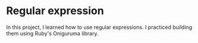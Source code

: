 # Regular expression
In this project, I learned how to use regular expressions. I practiced building them using Ruby's Oniguruma library.
